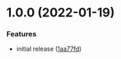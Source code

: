 # 1.0.0 (2022-01-19)


### Features

* initial release ([1aa77fd](https://github.com/de-it-krachten/ansible-role-package/commit/1aa77fda7d78c521a94276a1703f3cf8df71cec2))

